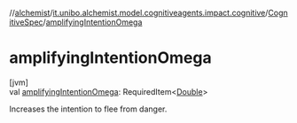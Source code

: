 //[alchemist](../../../index.md)/[it.unibo.alchemist.model.cognitiveagents.impact.cognitive](../index.md)/[CognitiveSpec](index.md)/[amplifyingIntentionOmega](amplifying-intention-omega.md)

# amplifyingIntentionOmega

[jvm]\
val [amplifyingIntentionOmega](amplifying-intention-omega.md): RequiredItem<[Double](https://kotlinlang.org/api/latest/jvm/stdlib/kotlin/-double/index.html)>

Increases the intention to flee from danger.
